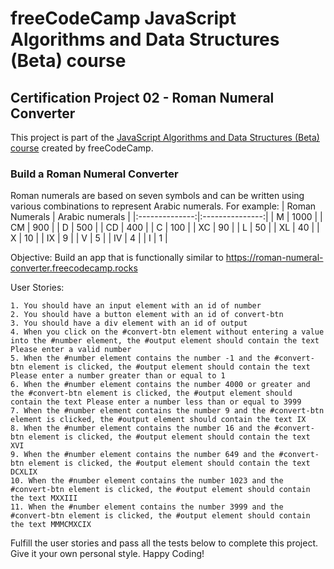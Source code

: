 # freeCodeCamp JavaScript Algorithms and Data Structures (Beta) course

## Certification Project 02 - Roman Numeral Converter

This project is part of the [JavaScript Algorithms and Data Structures (Beta) course](https://www.freecodecamp.org/learn/javascript-algorithms-and-data-structures-v8/) created by freeCodeCamp.

### Build a Roman Numeral Converter

Roman numerals are based on seven symbols and can be written using various combinations to represent Arabic numerals. For example:
| Roman Numerals | Arabic numerals |
|:--------------:|:---------------:|
| M | 1000 |
| CM | 900 |
| D | 500 |
| CD | 400 |
| C | 100 |
| XC | 90 |
| L | 50 |
| XL | 40 |
| X | 10 |
| IX | 9 |
| V | 5 |
| IV | 4 |
| I | 1 |

Objective: Build an app that is functionally similar to https://roman-numeral-converter.freecodecamp.rocks

User Stories:

    1. You should have an input element with an id of number
    2. You should have a button element with an id of convert-btn
    3. You should have a div element with an id of output
    4. When you click on the #convert-btn element without entering a value into the #number element, the #output element should contain the text Please enter a valid number
    5. When the #number element contains the number -1 and the #convert-btn element is clicked, the #output element should contain the text Please enter a number greater than or equal to 1
    6. When the #number element contains the number 4000 or greater and the #convert-btn element is clicked, the #output element should contain the text Please enter a number less than or equal to 3999
    7. When the #number element contains the number 9 and the #convert-btn element is clicked, the #output element should contain the text IX
    8. When the #number element contains the number 16 and the #convert-btn element is clicked, the #output element should contain the text XVI
    9. When the #number element contains the number 649 and the #convert-btn element is clicked, the #output element should contain the text DCXLIX
    10. When the #number element contains the number 1023 and the #convert-btn element is clicked, the #output element should contain the text MXXIII
    11. When the #number element contains the number 3999 and the #convert-btn element is clicked, the #output element should contain the text MMMCMXCIX

Fulfill the user stories and pass all the tests below to complete this project. Give it your own personal style. Happy Coding!

